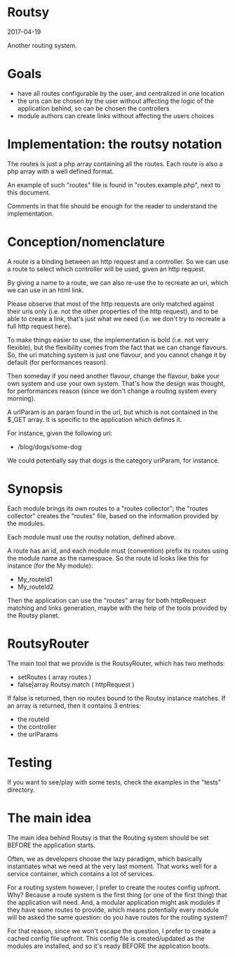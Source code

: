 Routsy
============
2017-04-19



Another routing system.




Goals
========

- have all routes configurable by the user, and centralized in one location 
- the uris can be chosen by the user without affecting the logic of the application behind, so can be chosen the controllers  
- module authors can create links without affecting the users choices  


Implementation: the routsy notation
========

The routes is just a php array containing all the routes.
Each route is also a php array with a well defined format.

An example of such "routes" file is found in "routes.example.php", next to this document.

Comments in that file should be enough for the reader to understand the implementation.




Conception/nomenclature
===============
A route is a binding between an http request and a controller.
So we can use a route to select which controller will be used, given an http request.

By giving a name to a route, we can also re-use the to recreate an uri, which we can use in an html link.

Please observe that most of the http requests are only matched against their uris only (i.e. not the other properties 
of the http request), and to be able to create a link, that's just what we need (i.e. we don't try to recreate
a full http request here).


To make things easier to use, the implementation is bold (i.e. not very flexible), but the flexibility
comes from the fact that we can change flavours. 
So, the uri matching system is just one flavour, and you cannot change it by default (for performances reason).

Then someday if you need another flavour, change the flavour, bake your own system and use your own system.
That's how the design was thought, for performances reason (since we don't change a routing system every morning).


A urlParam is an param found in the url, but which is not contained in the $_GET array.
It is specific to the application which defines it.

For instance, given the following uri:

- /blog/dogs/some-dog

We could potentially say that dogs is the category urlParam, for instance.





Synopsis
==========

Each module brings its own routes to a "routes collector"; the "routes collector" creates the "routes" file,
based on the information provided by the modules.

Each module must use the routsy notation, defined above.

A route has an id, and each module must (convention) prefix its routes using the module name as the namespace.
So the route id looks like this for instance (for the My module):

- My_routeId1
- My_routeId2

Then the application can use the "routes" array for both httpRequest matching and links generation,
maybe with the help of the tools provided by the Routsy planet.




RoutsyRouter
=============

The main tool that we provide is the RoutsyRouter, which has two methods:


- setRoutes ( array routes )
- false|array   Routsy.match ( httpRequest )

If false is returned, then no routes bound to the Routsy instance matches.
If an array is returned, then it contains 3 entries:

- the routeId
- the controller 
- the urlParams




Testing
=========

If you want to see/play with some tests, check the examples in the "tests" directory.



The main idea
=================

The main idea behind Routsy is that the Routing system should be set BEFORE the application starts.

Often, we as developers choose the lazy paradigm, which basically instantiates what we need at the very last moment.
That works well for a service container, which contains a lot of services.

For a routing system however, I prefer to create the routes config upfront.
Why? Because a route system is the first thing (or one of the first thing) that the application will need.
And, a modular application might ask modules if they have some routes to provide, which means potentially
every module will be asked the same question: do you have routes for the routing system?

For that reason, since we won't escape the question, I prefer to create a cached config file upfront.
This config file is created/updated as the modules are installed, and so it's ready BEFORE the application boots.






 
 
 







